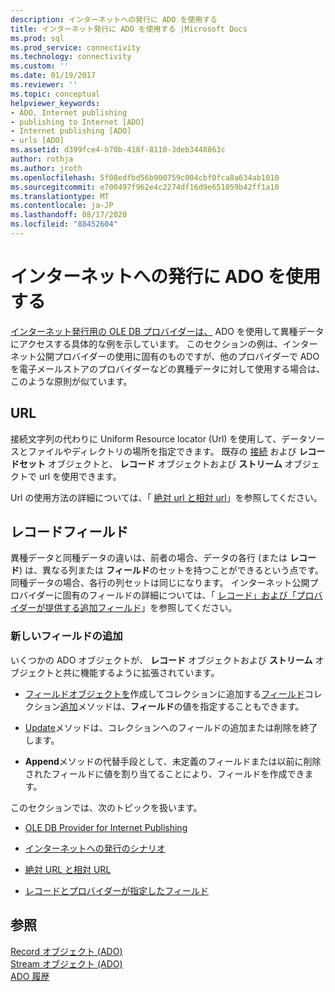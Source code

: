 ```yaml
---
description: インターネットへの発行に ADO を使用する
title: インターネット発行に ADO を使用する |Microsoft Docs
ms.prod: sql
ms.prod_service: connectivity
ms.technology: connectivity
ms.custom: ''
ms.date: 01/19/2017
ms.reviewer: ''
ms.topic: conceptual
helpviewer_keywords:
- ADO, Internet publishing
- publishing to Internet [ADO]
- Internet publishing [ADO]
- urls [ADO]
ms.assetid: d399fce4-b70b-418f-8110-3deb3448863c
author: rothja
ms.author: jroth
ms.openlocfilehash: 5f08edfbd56b900759c004cbf0fca8a634ab1010
ms.sourcegitcommit: e700497f962e4c2274df16d9e651059b42ff1a10
ms.translationtype: MT
ms.contentlocale: ja-JP
ms.lasthandoff: 08/17/2020
ms.locfileid: "88452604"
---
```

# <a name="using-ado-for-internet-publishing"></a>インターネットへの発行に ADO を使用する
[インターネット発行用の OLE DB プロバイダーは、](../../../ado/guide/data/the-ole-db-provider-for-internet-publishing.md) ADO を使用して異種データにアクセスする具体的な例を示しています。 このセクションの例は、インターネット公開プロバイダーの使用に固有のものですが、他のプロバイダーで ADO を電子メールストアのプロバイダーなどの異種データに対して使用する場合は、このような原則が似ています。  
  
## <a name="urls"></a>URL  
 接続文字列の代わりに Uniform Resource locator (Url) を使用して、データソースとファイルやディレクトリの場所を指定できます。 既存の [接続](../../../ado/reference/ado-api/connection-object-ado.md) および **レコードセット** オブジェクトと、 **レコード** オブジェクトおよび **ストリーム** オブジェクトで url を使用できます。  
  
 Url の使用方法の詳細については、「 [絶対 url と相対 url](../../../ado/guide/data/absolute-and-relative-urls.md)」を参照してください。  
  
## <a name="record-fields"></a>レコードフィールド  
 異種データと同種データの違いは、前者の場合、データの各行 (または **レコード**) は、異なる列または **フィールド**のセットを持つことができるという点です。 同種データの場合、各行の列セットは同じになります。 インターネット公開プロバイダーに固有のフィールドの詳細については、「 [レコード」および「プロバイダーが提供する追加フィールド](../../../ado/guide/data/records-and-provider-supplied-fields.md)」を参照してください。  
  
### <a name="appending-new-fields"></a>新しいフィールドの追加  
 いくつかの ADO オブジェクトが、 **レコード** オブジェクトおよび **ストリーム** オブジェクトと共に機能するように拡張されています。  
  
-   [フィールドオブジェクトを](../../../ado/reference/ado-api/field-object.md)作成してコレクションに追加する[フィールド](../../../ado/reference/ado-api/fields-collection-ado.md)コレクション[追加](../../../ado/reference/ado-api/append-method-ado.md)メソッドは、**フィールド**の値を指定することもできます。  
  
-   [Update](../../../ado/reference/ado-api/update-method.md)メソッドは、コレクションへのフィールドの追加または削除を終了します。  
  
-   **Append**メソッドの代替手段として、未定義のフィールドまたは以前に削除されたフィールドに値を割り当てることにより、フィールドを作成できます。  
  
 このセクションでは、次のトピックを扱います。  
  
-   [OLE DB Provider for Internet Publishing](../../../ado/guide/data/the-ole-db-provider-for-internet-publishing.md)  
  
-   [インターネットへの発行のシナリオ](../../../ado/guide/data/internet-publishing-scenario.md)  
  
-   [絶対 URL と相対 URL](../../../ado/guide/data/absolute-and-relative-urls.md)  
  
-   [レコードとプロバイダーが指定したフィールド](../../../ado/guide/data/records-and-provider-supplied-fields.md)  
  
## <a name="see-also"></a>参照  
 [Record オブジェクト (ADO)](../../../ado/reference/ado-api/record-object-ado.md)   
 [Stream オブジェクト (ADO)](../../../ado/reference/ado-api/stream-object-ado.md)   
 [ADO 履歴](../../../ado/guide/ado-history.md)

